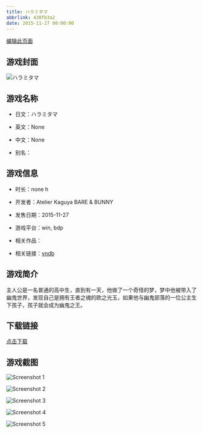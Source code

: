 ```yaml
---
title: ハラミタマ
abbrlink: 438fb3a2
date: 2015-11-27 00:00:00
---
```

[编辑此页面](https://github.com/ACG-3/ADV3-source/blob/main/source/_posts/games/%E3%83%8F%E3%83%A9%E3%83%9F%E3%82%BF%E3%83%9E.md)

## 游戏封面

![ハラミタマ](https://pan.timero.xyz/d/onedrive/img_lib_001/%E3%83%8F%E3%83%A9%E3%83%9F%E3%82%BF%E3%83%9E_cover.avif)


## 游戏名称

- 日文：ハラミタマ
- 英文：None
- 中文：None

- 别名：


## 游戏信息

- 时长：none h
- 开发者：Atelier Kaguya BARE & BUNNY
- 发售日期：2015-11-27
- 游戏平台：win, bdp
- 相关作品：

- 相关链接：[vndb](https://vndb.org/v18276)


## 游戏简介

主人公是一名普通的高中生，直到有一天，他做了一个奇怪的梦，梦中他被带入了幽鬼世界，发现自己是拥有王者之魂的欧之光玉，如果他与幽鬼部落的一位公主生下孩子，孩子就会成为幽鬼之王。


## 下载链接

[点击下载](https://pan.timero.xyz/onedrive/adv_lib_001/%E3%83%8F%E3%83%A9%E3%83%9F%E3%82%BF%E3%83%9E)


## 游戏截图


![Screenshot 1](https://pan.timero.xyz/d/onedrive/img_lib_001/%E3%83%8F%E3%83%A9%E3%83%9F%E3%82%BF%E3%83%9E_Screenshot_1.avif)

![Screenshot 2](https://pan.timero.xyz/d/onedrive/img_lib_001/%E3%83%8F%E3%83%A9%E3%83%9F%E3%82%BF%E3%83%9E_Screenshot_2.avif)

![Screenshot 3](https://pan.timero.xyz/d/onedrive/img_lib_001/%E3%83%8F%E3%83%A9%E3%83%9F%E3%82%BF%E3%83%9E_Screenshot_3.avif)

![Screenshot 4](https://pan.timero.xyz/d/onedrive/img_lib_001/%E3%83%8F%E3%83%A9%E3%83%9F%E3%82%BF%E3%83%9E_Screenshot_4.avif)

![Screenshot 5](https://pan.timero.xyz/d/onedrive/img_lib_001/%E3%83%8F%E3%83%A9%E3%83%9F%E3%82%BF%E3%83%9E_Screenshot_5.avif)

